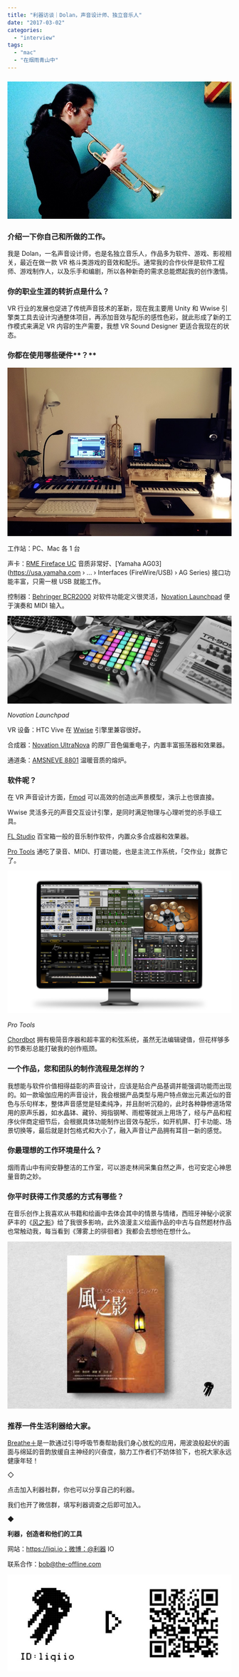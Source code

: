 ```yaml
---
title: "利器访谈｜Dolan，声音设计师、独立音乐人"
date: "2017-03-02"
categories: 
  - "interview"
tags: 
  - "mac"
  - "在烟雨青山中"
---
```


### ![697130164353834444](/images/58148.jpg)

### **介绍一下你自己和所做的工作。**

我是 Dolan，一名声音设计师，也是名独立音乐人，作品多为软件、游戏、影视相关，最近在做一款 VR 格斗类游戏的音效和配乐。通常我的合作伙伴是软件工程师、游戏制作人，以及乐手和编剧，所以各种新奇的需求总能燃起我的创作激情。

### **你的职业生涯的转折点是什么？**

VR 行业的发展也促进了传统声音技术的革新，现在我主要用 Unity 和 Wwise 引擎类工具去设计沟通整体项目，再添加音效与配乐的感性色彩，就此形成了新的工作模式来满足 VR 内容的生产需要，我想 VR Sound Designer 更适合我现在的状态。

### **你都在使用哪些硬件****？**

![387532933934064733](/images/40947.jpg)

工作站：PC、Mac 各 1 台

声卡：[RME Fireface UC](https://www.rme-audio.de/en/products/fireface_uc.php) 音质非常好、[Yamaha AG03](https://usa.yamaha.com › ... › Interfaces (FireWire/USB) › AG Series) 接口功能丰富，只需一根 USB 就能工作。

控制器：[Behringer BCR2000](https://www.music-group.com/Categories/Behringer/.../BCR2000/p/P0245) 对软件功能定义很灵活，[Novation Launchpad](https://us.novationmusic.com/launch/launchpad) 便于演奏和 MIDI 输入。

![1-Header_2](/images/78221-1920x752.jpg)

_Novation Launchpad_

VR 设备：HTC Vive 在 [Wwise](https://www.audiokinetic.com/zh/products/wwise/) 引擎里兼容很好。

合成器：[Novation UltraNova](https://us.novationmusic.com/synths/ultranova) 的原厂音色偏重电子，内置丰富振荡器和效果器。

通道条：[AMSNEVE 8801](https://ams-neve.com/8801-2/) 温暖音质的熔炉。

### **软件呢？**

在 VR 声音设计方面，[Fmod](https://www.fmod.com/) 可以高效的创造出声景模型，演示上也很直接。

Wwise 灵活多元的声音交互设计引擎，是同时满足物理与心理听觉的杀手级工具。

[FL Studio](https://www.image-line.com/flstudio/) 百宝箱一般的音乐制作软件，内置众多合成器和效果器。

[Pro Tools](https://www.avid.com/zh/pro-tools) 通吃了录音、MIDI、打谱功能，也是主流工作系统，「交作业」就靠它了。

![ProTools_Overview_Main](/images/78402.jpg)

_Pro Tools_

[Chordbot](https://www.chordbot.com/) 拥有极简音序器和超丰富的和弦系统，虽然无法编辑键值，但花样够多的节奏形总能打破我的创作瓶颈。

### **一个作品，您和团队的制作流程是怎样的？**

我想能与软件价值相得益彰的声音设计，应该是贴合产品基调并能强调功能而出现的。如一款瑜伽应用的声音设计，我会根据产品类型与用户特点做出元素近似的音色与乐句样本，整体声音感觉是轻柔纯净，并且耐听沉稳的，此时各种静修道场常用的原声乐器，如水晶钵、藏铃、拇指钢琴、雨棍等就派上用场了，经与产品和程序伙伴商定细节后，会根据具体功能制作出音效与配乐，如开机屏、打卡功能、场景切换等，最后就是封包格式和大小了，融入声音让产品拥有耳目一新的感觉。

### **你最理想的工作环境是什么？**

烟雨青山中有间安静整洁的工作室，可以游走林间采集自然之声，也可安定心神思量音韵之妙。

### **你平时获得工作灵感的方式有哪些？**

在音乐创作上我喜欢从书籍和绘画中去体会其中的情景与情绪，西班牙神秘小说家萨丰的《[风之影](https://book.douban.com/subject/1917078/)》给了我很多影响，此外浪漫主义绘画作品的中古与自然题材作品也常触动我，每当看到《薄雾上的徘徊者》我都会去想他在想什么。

![tuuu](/images/76358-1377x1024.jpg)

### **推荐一件生活利器给大家。**

[Breathe＋](https://breatheapp.co/)是一款通过引导呼吸节奏帮助我们身心放松的应用，用波浪般起伏的画面与绵延的音韵放缓自主神经的兴奋度，脑力工作者们不妨体验下，也祝大家永远健康年轻！

◇

点击加入利器社群，你也可以分享自己的利器。

我们也开了微信群，填写利器调查之后即可加入。

◆

**利器，创造者和他们的工具**

网站：https://liqi.io；微博：@利器 IO

联系合作：bob@the-offline.com

![20150914.QR](/images/75650.jpg)
